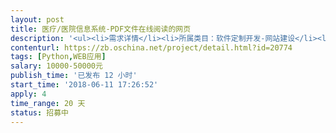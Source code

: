 ```yaml
---                
layout: post       
title: 医疗/医院信息系统-PDF文件在线阅读的网页           
description: '<ul><li>需求详情</li><li>所属类目：软件定制开发-网站建设</li><li>行业/领域：医疗/医院信息系统</li><li>技能要求：WEB,Web开发,CSS/CSS3</li><li>预期完成时间：2018-06-29 </li><li>驻场要求：不需要驻场</li><li>接包方区域要求： 南京、</li><li>要求提供发票：增值税专用发票</li><li>需求描述收起</li><li>1、制作一个PDF文件在线阅读的网页</li><li>2、B/S架构，python开发，使用tornado框架</li><li>3、支持用户浏览器的区分，PC端、手机端并调整不同的展示方式</li><li>4、PC端：左侧导航栏，根据指定的操作系统目录和文件名称自动生成导航树，UI元素可借鉴amazeui，右侧展示相关文件内容，展示样式可借鉴主流PDF阅读器，最少支持PDF导航，放大、缩小，打印下载等功能。纯HTML环境实现，支持主流PC浏览器，HTML+CSS+JS原生实现，不使用各类插件。</li><li>5、手机端：隐藏式导航栏，根据指定的操作系统目录和文件名称自动生成导航树，UI元素可借鉴amazeui，纯HTML环境实现，支持主流手机端浏览器（Android、Iphone），HTML+CSS+JS原生实现，不使用各类插件。</li><li>6、主页面支持检索功能，可根据文档的名称、所属的科室进行搜索，支持模糊查询，并按照搜索热度排序。</li><li>7、搜索页面根据百度搜索的风格（PC和手机端模仿百度的UI风格），展示目标链接（链接后可直接阅读该文件，并在页脚处显示文件名称），页眉处提供切换的链接（PC、手机端均支持）</li></ul><p><br></p>'     
contenturl: https://zb.oschina.net/project/detail.html?id=20774      
tags: [Python,WEB应用]            
salary: 10000-50000元          
publish_time: '已发布 12 小时'         
start_time: '2018-06-11 17:26:52'           
apply: 4                   
time_range: 20 天              
status: 招募中                  
---                 
```

